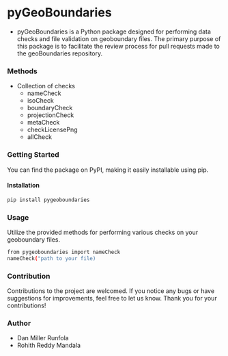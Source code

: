 # pyGeoBoundaries

+ pyGeoBoundaries is a Python package designed for performing data checks and file validation on geoboundary files. The primary purpose of this package is to facilitate the review process for pull requests made to the geoBoundaries repository.

### Methods
+ Collection of checks
    - nameCheck
    - isoCheck
    - boundaryCheck
    - projectionCheck
    - metaCheck
    - checkLicensePng
    - allCheck


### Getting Started

You can find the package on PyPI, making it easily installable using pip.

#### Installation
```bash
pip install pygeoboundaries
```

### Usage

Utilize the provided methods for performing various checks on your geoboundary files.

```bash
from pygeoboundaries import nameCheck
nameCheck("path to your file)
```

### Contribution

Contributions to the project are welcomed. If you notice any bugs or have suggestions for improvements, feel free to let us know. Thank you for your contributions!

### Author

+ Dan Miller Runfola
+ Rohith Reddy Mandala